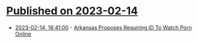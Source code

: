 # [Published on 2023-02-14](index.md)

* [2023-02-14, 18:41:00](https://tech.slashdot.org/story/23/02/14/1746254/arkansas-proposes-requiring-id-to-watch-porn-online?utm_source=rss1.0mainlinkanon&utm_medium=feed) - [Arkansas Proposes Requiring ID To Watch Porn Online](https://tech.slashdot.org/story/23/02/14/1746254/arkansas-proposes-requiring-id-to-watch-porn-online?utm_source=rss1.0mainlinkanon&utm_medium=feed)
